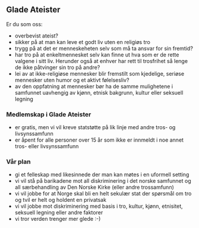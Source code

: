 ## Glade Ateister
Er du som oss:
* overbevist ateist?
* sikker på at man kan leve et godt liv uten en religiøs tro
* trygg på at det er menneskeheten selv som må ta ansvar for sin fremtid?
* har tro på at enkeltmennesket selv kan finne ut hva som er de rette valgene i sitt liv. Herunder også at enhver har rett til trosfrihet så lenge de ikke påtvinger sin tro på andre?
* lei av at ikke-religiøse mennesker blir fremstilt som kjedelige, seriøse mennesker uten humor og et aktivt følelsesliv?
* av den oppfatning at mennesker bør ha de samme mulighetene i samfunnet uavhengig av kjønn, etnisk bakgrunn, kultur eller seksuell legning

### Medlemskap i Glade Ateister
* er gratis, men vi vil kreve statstøtte på lik linje med andre tros- og livsynssamfunn
* er åpent for alle personer over 15 år som ikke er innmeldt i noe annet tros- eller livsynssamfunn

### Vår plan
* gi et felleskap med likesinnede der man kan møtes i en uformell setting
* vi vil stå på barikadene mot all diskriminering i det norske samfunnet og all særbehandling av Den Norske Kirke (eller andre trossamfunn)
* vi vil jobbe for at Norge skal bli en helt sekulær stat der spørsmål om tro og tvil er helt og holdent en privatsak
* vi vil jobbe mot diskriminering med basis i tro, kultur, kjønn, etnisitet, seksuell legning eller andre faktorer
* vi tror verden trenger mer glede :-)
